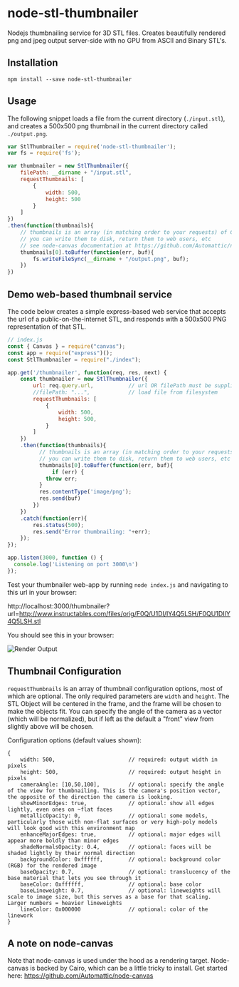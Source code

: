 # node-stl-thumbnailer
Nodejs thumbnailing service for 3D STL files. Creates beautifully rendered png and jpeg output server-side with no GPU from ASCII and Binary STL's.

## Installation
```npm install --save node-stl-thumbnailer```

## Usage
The following snippet loads a file from the current directory (```./input.stl```), and creates a 500x500 png thumbnail in the current directory called ```./output.png```.

```javascript
var StlThumbnailer = require('node-stl-thumbnailer');
var fs = require('fs');

var thumbnailer = new StlThumbnailer({
	filePath: __dirname + "/input.stl",
	requestThumbnails: [
		{
			width: 500,
			height: 500
		}
	] 	
})
.then(function(thumbnails){
	// thumbnails is an array (in matching order to your requests) of Canvas objects
	// you can write them to disk, return them to web users, etc
	// see node-canvas documentation at https://github.com/Automattic/node-canvas
	thumbnails[0].toBuffer(function(err, buf){      
		fs.writeFileSync(__dirname + "/output.png", buf);
    })
})
```

## Demo web-based thumbnail service
The code below creates a simple express-based web service that accepts the url of a public-on-the-internet STL, and responds with a 500x500 PNG representation of that STL. 

```javascript
// index.js
const { Canvas } = require("canvas");
const app = require("express")();
const StlThumbnailer = require("./index");

app.get('/thumbnailer', function(req, res, next) {
    const thumbnailer = new StlThumbnailer({
        url: req.query.url,           // url OR filePath must be supplied, but not both
        //filePath: "...",            // load file from filesystem
        requestThumbnails: [
            {
                width: 500,
                height: 500,
            }
        ]   
    })
    .then(function(thumbnails){
          // thumbnails is an array (in matching order to your requests) of Canvas objects
          // you can write them to disk, return them to web users, etc
          thumbnails[0].toBuffer(function(err, buf){   
              if (err) {
            throw err;
          }   
          res.contentType('image/png');
          res.send(buf)
        })
    })
    .catch(function(err){
        res.status(500);
        res.send("Error thumbnailing: "+err);
    });
});

app.listen(3000, function () {
  console.log('Listening on port 3000\n')
});
```

Test your thumbnailer web-app by running ```node index.js``` and navigating to this url in your browser:

http://localhost:3000/thumbnailer?url=http://www.instructables.com/files/orig/F0Q/U1DI/IY4Q5LSH/F0QU1DIIY4Q5LSH.stl

You should see this in your browser:

![Render Output](http://www.instructables.com/files/orig/FK0/HZ6E/IY4Q8PHB/FK0HZ6EIY4Q8PHB.png "Render Output")

## Thumbnail Configuration
```requestThumbnails``` is an array of thumbnail configuration options, most of which are optional. The only required parameters are ```width``` and ```height```. The STL Object will be centered in the frame, and the frame will be chosen to make the objects fit. You can specify the angle of the camera as a vector (which will be normalized), but if left as the default a "front" view from slightly above will be chosen.

Configuration options (default values shown):
```
{
	width: 500,                       // required: output width in pixels
	height: 500,                      // required: output height in pixels
    cameraAngle: [10,50,100],         // optional: specify the angle of the view for thumbnailing. This is the camera's position vector, the opposite of the direction the camera is looking.
    showMinorEdges: true,             // optional: show all edges lightly, even ones on ~flat faces
    metallicOpacity: 0,               // optional: some models, particularly those with non-flat surfaces or very high-poly models will look good with this environment map
    enhanceMajorEdges: true,          // optional: major edges will appear more boldly than minor edges
    shadeNormalsOpacity: 0.4,         // optional: faces will be shaded lightly by their normal direction
    backgroundColor: 0xffffff,        // optional: background color (RGB) for the rendered image
    baseOpacity: 0.7,                 // optional: translucency of the base material that lets you see through it
    baseColor: 0xffffff,              // optional: base color
    baseLineweight: 0.7,              // optional: lineweights will scale to image size, but this serves as a base for that scaling. Larger numbers = heavier lineweights
    lineColor: 0x000000               // optional: color of the linework
}
```

## A note on node-canvas

Note that node-canvas is used under the hood as a rendering target. Node-canvas is backed by Cairo, which can be a little tricky to install. Get started here:
https://github.com/Automattic/node-canvas
